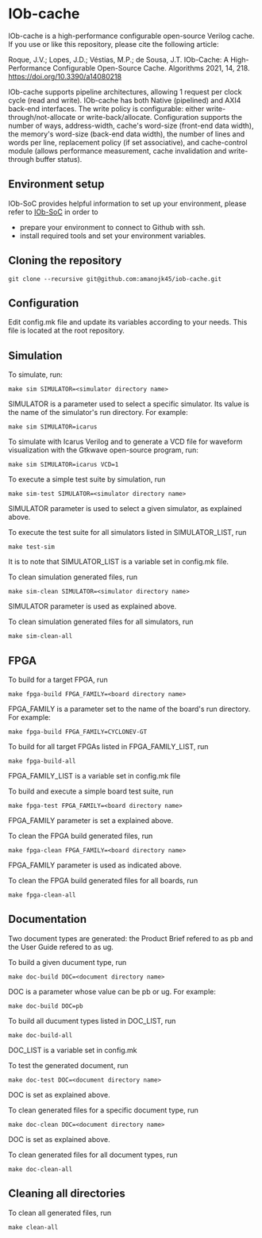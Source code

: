 # IOb-cache

IOb-cache is a high-performance configurable open-source Verilog cache. If you use or like this repository, please cite the following article:

Roque, J.V.; Lopes, J.D.; Véstias, M.P.; de Sousa, J.T. IOb-Cache: A High-Performance Configurable Open-Source Cache. Algorithms 2021, 14, 218. https://doi.org/10.3390/a14080218 

IOb-cache supports pipeline architectures, allowing 1 request per clock cycle (read and write). 
IOb-cache has both Native (pipelined) and AXI4 back-end interfaces.
The write policy is configurable: either write-through/not-allocate or write-back/allocate.
Configuration supports the number of ways, address-width, cache's word-size (front-end data width), the memory's word-size (back-end data width), the number of lines and words per line, replacement policy (if set associative), and cache-control module (allows performance measurement, cache invalidation and write-through buffer status).

## Environment setup
IOb-SoC provides helpful information to set up your environment, please refer to [IOb-SoC](https://github.com/IObundle/iob-soc) in order to
* prepare your environment to connect to Github with ssh.
* install required tools and set your environment variables.

## Cloning the repository
```
git clone --recursive git@github.com:amanojk45/iob-cache.git
```

## Configuration
Edit config.mk file and update its variables according to your needs. This file is located at the root repository. 

## Simulation
To simulate, run:
```
make sim SIMULATOR=<simulator directory name>  
```
SIMULATOR is a parameter used to select a specific simulator. Its value is the name of the simulator's run directory.
For example:
```
make sim SIMULATOR=icarus
```

To simulate with Icarus Verilog and to generate a VCD file for waveform visualization with the Gtkwave open-source program, run:
```
make sim SIMULATOR=icarus VCD=1 
```
To execute a simple test suite by simulation, run 
``` 
make sim-test SIMULATOR=<simulator directory name>
```
SIMULATOR parameter is used to select a given simulator, as explained above. 

To execute the test suite for all simulators listed in SIMULATOR\_LIST, run 
```
make test-sim
```
It is to note that SIMULATOR\_LIST is a variable set in config.mk file. 

To clean simulation generated files, run
```
make sim-clean SIMULATOR=<simulator directory name>
```
SIMULATOR parameter is used as explained above. 

To clean simulation generated files for all simulators, run
```
make sim-clean-all
```

## FPGA

To build for a target FPGA, run
```
make fpga-build FPGA_FAMILY=<board directory name>
```
FPGA_FAMILY is a parameter set to the name of the board's run directory.
For example:
```
make fpga-build FPGA_FAMILY=CYCLONEV-GT
```
To build for all target FPGAs listed in FPGA\_FAMILY\_LIST, run
```
make fpga-build-all
```
FPGA\_FAMILY\_LIST is a variable set in config.mk file

To build and execute a simple board test suite, run
```
make fpga-test FPGA_FAMILY=<board directory name>
```
FPGA_FAMILY parameter is set a explained above.


To clean the FPGA build generated files, run

```
make fpga-clean FPGA_FAMILY=<board directory name>
```
FPGA_FAMILY parameter is used as indicated above.

To clean the FPGA build generated files for all boards, run
```
make fpga-clean-all
```

## Documentation
Two document types are generated: the Product Brief refered to as pb and the User Guide refered to as ug. 

To build a given ducument type, run
```
make doc-build DOC=<document directory name>
```
DOC is a parameter whose value can be pb or ug.
For example:
```
make doc-build DOC=pb
```
To build all ducument types listed in DOC\_LIST, run
```
make doc-build-all
```
DOC\_LIST is a variable set in config.mk

To test the generated document, run
```
make doc-test DOC=<document directory name>
```
DOC is set as explained above.

To clean generated files for a specific document type, run
```
make doc-clean DOC=<document directory name>
```
DOC is set as explained above.

To clean generated files for all document types, run
```
make doc-clean-all
```

## Cleaning all directories
To clean all generated files, run
```
make clean-all
```
